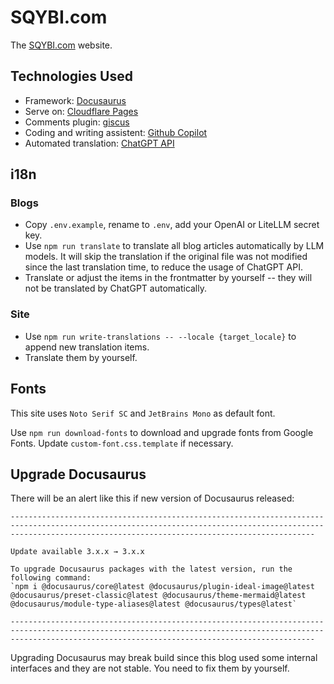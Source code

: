 # SQYBI.com

The [SQYBI.com](https://sqybi.com) website.

## Technologies Used

- Framework: [Docusaurus](https://docusaurus.io/)
- Serve on: [Cloudflare Pages](https://www.cloudflare.com/developer-platform/pages/)
- Comments plugin: [giscus](https://giscus.app/)
- Coding and writing assistent: [Github Copilot](https://github.com/features/copilot)
- Automated translation: [ChatGPT API](https://platform.openai.com)

## i18n

### Blogs

- Copy `.env.example`, rename to `.env`, add your OpenAI or LiteLLM secret key.
- Use `npm run translate` to translate all blog articles automatically by LLM models. It will skip the translation if the original file was not modified since the last translation time, to reduce the usage of ChatGPT API.
- Translate or adjust the items in the frontmatter by yourself -- they will not be translated by ChatGPT automatically.

### Site

- Use `npm run write-translations -- --locale {target_locale}` to append new translation items.
- Translate them by yourself.

## Fonts

This site uses `Noto Serif SC` and `JetBrains Mono` as default font.

Use `npm run download-fonts` to download and upgrade fonts from Google Fonts. Update `custom-font.css.template` if necessary.

## Upgrade Docusaurus

There will be an alert like this if new version of Docusaurus released:

```text
----------------------------------------------------------------------------------------------------------------------------------------------------------------------------------------------------------------

Update available 3.x.x → 3.x.x

To upgrade Docusaurus packages with the latest version, run the following command:
`npm i @docusaurus/core@latest @docusaurus/plugin-ideal-image@latest @docusaurus/preset-classic@latest @docusaurus/theme-mermaid@latest @docusaurus/module-type-aliases@latest @docusaurus/types@latest`

----------------------------------------------------------------------------------------------------------------------------------------------------------------------------------------------------------------
```

Upgrading Docusaurus may break build since this blog used some internal interfaces and they are not stable. You need to fix them by yourself.
